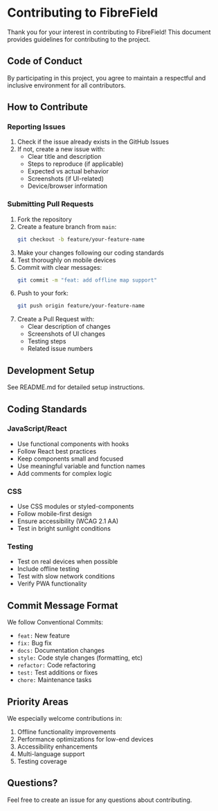 # Contributing to FibreField

Thank you for your interest in contributing to FibreField! This document provides guidelines for contributing to the project.

## Code of Conduct

By participating in this project, you agree to maintain a respectful and inclusive environment for all contributors.

## How to Contribute

### Reporting Issues

1. Check if the issue already exists in the GitHub Issues
2. If not, create a new issue with:
   - Clear title and description
   - Steps to reproduce (if applicable)
   - Expected vs actual behavior
   - Screenshots (if UI-related)
   - Device/browser information

### Submitting Pull Requests

1. Fork the repository
2. Create a feature branch from `main`:
   ```bash
   git checkout -b feature/your-feature-name
   ```
3. Make your changes following our coding standards
4. Test thoroughly on mobile devices
5. Commit with clear messages:
   ```bash
   git commit -m "feat: add offline map support"
   ```
6. Push to your fork:
   ```bash
   git push origin feature/your-feature-name
   ```
7. Create a Pull Request with:
   - Clear description of changes
   - Screenshots of UI changes
   - Testing steps
   - Related issue numbers

## Development Setup

See README.md for detailed setup instructions.

## Coding Standards

### JavaScript/React

- Use functional components with hooks
- Follow React best practices
- Keep components small and focused
- Use meaningful variable and function names
- Add comments for complex logic

### CSS

- Use CSS modules or styled-components
- Follow mobile-first design
- Ensure accessibility (WCAG 2.1 AA)
- Test in bright sunlight conditions

### Testing

- Test on real devices when possible
- Include offline testing
- Test with slow network conditions
- Verify PWA functionality

## Commit Message Format

We follow Conventional Commits:

- `feat:` New feature
- `fix:` Bug fix
- `docs:` Documentation changes
- `style:` Code style changes (formatting, etc)
- `refactor:` Code refactoring
- `test:` Test additions or fixes
- `chore:` Maintenance tasks

## Priority Areas

We especially welcome contributions in:

1. Offline functionality improvements
2. Performance optimizations for low-end devices
3. Accessibility enhancements
4. Multi-language support
5. Testing coverage

## Questions?

Feel free to create an issue for any questions about contributing.
